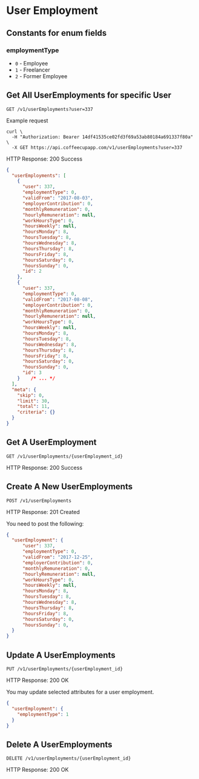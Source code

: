 # User Employment 

## Constants for enum fields

### employmentType

- `0` - Employee
- `1` - Freelancer
- `2` - Former Employee


## Get All UserEmployments for specific User

`GET /v1/userEmployments?user=337`

Example request

```shell
curl \
  -H "Authorization: Bearer 14df41535ce02fd3f69a53ab80184a691337f80a" \
  -X GET https://api.coffeecupapp.com/v1/userEmployments?user=337
```

HTTP Response: 200 Success

```json
{
  "userEmployments": [
    {
      "user": 337,
      "employmentType": 0,
      "validFrom": "2017-08-03",
      "employerContribution": 0,
      "monthlyRemuneration": 0,
      "hourlyRemuneration": null,
      "workHoursType": 0,
      "hoursWeekly": null,
      "hoursMonday": 8,
      "hoursTuesday": 8,
      "hoursWednesday": 8,
      "hoursThursday": 8,
      "hoursFriday": 8,
      "hoursSaturday": 0,
      "hoursSunday": 0,
      "id": 2
    },
    {
      "user": 337,
      "employmentType": 0,
      "validFrom": "2017-08-08",
      "employerContribution": 0,
      "monthlyRemuneration": 0,
      "hourlyRemuneration": null,
      "workHoursType": 0,
      "hoursWeekly": null,
      "hoursMonday": 8,
      "hoursTuesday": 8,
      "hoursWednesday": 8,
      "hoursThursday": 8,
      "hoursFriday": 8,
      "hoursSaturday": 0,
      "hoursSunday": 0,
      "id": 3
    }    /* ... */
  ],
  "meta": {
    "skip": 0,
    "limit": 30,
    "total": 11,
    "criteria": {}
  }
}
```

## Get A UserEmployment

`GET /v1/userEmployments/{userEmployment_id}`

HTTP Response: 200 Success


## Create A New UserEmployments

`POST /v1/userEmployments`

HTTP Response: 201 Created

You need to post the following:

```json
{
  "userEmployment": {
      "user": 337,
      "employmentType": 0,
      "validFrom": "2017-12-25",
      "employerContribution": 0,
      "monthlyRemuneration": 0,
      "hourlyRemuneration": null,
      "workHoursType": 0,
      "hoursWeekly": null,
      "hoursMonday": 8,
      "hoursTuesday": 8,
      "hoursWednesday": 8,
      "hoursThursday": 8,
      "hoursFriday": 8,
      "hoursSaturday": 0,
      "hoursSunday": 0,
  }
}
```

## Update A UserEmployments

`PUT /v1/userEmployments/{userEmployment_id}`

HTTP Response: 200 OK

You may update selected attributes for a user employment.

```json
{
  "userEmployment": {
    "employmentType": 1
  }
}
```



## Delete A UserEmployments

`DELETE /v1/userEmployments/{userEmployment_id}`

HTTP Response: 200 OK
